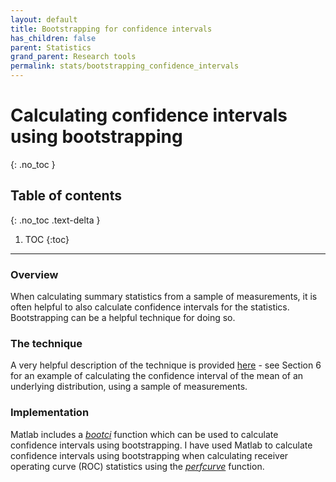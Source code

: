 ```yaml
---
layout: default
title: Bootstrapping for confidence intervals
has_children: false
parent: Statistics
grand_parent: Research tools
permalink: stats/bootstrapping_confidence_intervals
---
```


# Calculating confidence intervals using bootstrapping
{: .no_toc }

## Table of contents
{: .no_toc .text-delta }

1. TOC
{:toc}

---

### Overview

When calculating summary statistics from a sample of measurements, it is often helpful to also calculate confidence intervals for the statistics. Bootstrapping can be a helpful technique for doing so.

### The technique

A very helpful description of the technique is provided [here](https://ocw.mit.edu/courses/mathematics/18-05-introduction-to-probability-and-statistics-spring-2014/readings/MIT18_05S14_Reading24.pdf) - see Section 6 for an example of calculating the confidence interval of the mean of an underlying distribution, using a sample of measurements.

### Implementation

Matlab includes a _[bootci](https://www.mathworks.com/help/stats/bootci.html)_ function which can be used to calculate confidence intervals using bootstrapping. I have used Matlab to calculate confidence intervals using bootstrapping when calculating receiver operating curve (ROC) statistics using the _[perfcurve](https://www.mathworks.com/help/stats/perfcurve.html)_ function.